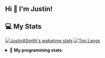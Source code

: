 ## Hi 👋 I'm Justin!

## 💻 My Stats

[![JustinASmith's wakatime stats](https://github-readme-stats.vercel.app/api/wakatime?username=JustinASmith)](https://github.com/JustinASmith/JustinASmith)
[![Top Langs](https://github-readme-stats.vercel.app/api/top-langs/?username=JustinASmith&layout=compact)](https://github.com/JustinASmith/JustinASmith)

<details> 
 <summary>🤖 <b>My programming stats</b>: </summary>
<br>
  
<!--START_SECTION:waka-->
**I'm an Early 🐤** 

```text
🌞 Morning    65 commits     ██████░░░░░░░░░░░░░░░░░░░   25.69% 
🌆 Daytime    96 commits     █████████░░░░░░░░░░░░░░░░   37.94% 
🌃 Evening    79 commits     ███████░░░░░░░░░░░░░░░░░░   31.23% 
🌙 Night      13 commits     █░░░░░░░░░░░░░░░░░░░░░░░░   5.14%

```
📅 **I'm Most Productive on Sunday** 

```text
Monday       31 commits     ███░░░░░░░░░░░░░░░░░░░░░░   12.25% 
Tuesday      38 commits     ███░░░░░░░░░░░░░░░░░░░░░░   15.02% 
Wednesday    6 commits      ░░░░░░░░░░░░░░░░░░░░░░░░░   2.37% 
Thursday     56 commits     █████░░░░░░░░░░░░░░░░░░░░   22.13% 
Friday       22 commits     ██░░░░░░░░░░░░░░░░░░░░░░░   8.7% 
Saturday     25 commits     ██░░░░░░░░░░░░░░░░░░░░░░░   9.88% 
Sunday       75 commits     ███████░░░░░░░░░░░░░░░░░░   29.64%

```


📊 **This Week I Spent My Time On** 

```text
💬 Programming Languages: 
Dart                     10 hrs 56 mins      ████████████░░░░░░░░░░░░░   50.4% 
PHP                      2 hrs 55 mins       ███░░░░░░░░░░░░░░░░░░░░░░   13.5% 
SQL                      2 hrs 10 mins       ██░░░░░░░░░░░░░░░░░░░░░░░   10.0% 
JavaScript               1 hr 54 mins        ██░░░░░░░░░░░░░░░░░░░░░░░   8.82% 
Java                     1 hr 42 mins        ██░░░░░░░░░░░░░░░░░░░░░░░   7.85%

```

**I Mostly Code in JavaScript** 

```text
JavaScript               5 repos             █████████░░░░░░░░░░░░░░░░   35.71% 
Java                     3 repos             █████░░░░░░░░░░░░░░░░░░░░   21.43% 
C++                      2 repos             ███░░░░░░░░░░░░░░░░░░░░░░   14.29% 
C                        2 repos             ███░░░░░░░░░░░░░░░░░░░░░░   14.29% 
CSS                      1 repo              █░░░░░░░░░░░░░░░░░░░░░░░░   7.14%

```



<!--END_SECTION:waka-->
<details> 
